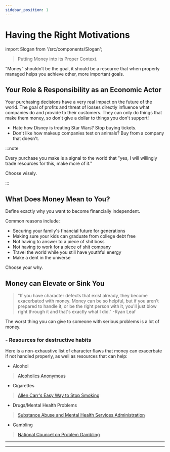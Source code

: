 ```yaml
---
sidebar_position: 1
---
```


# Having the Right Motivations

import Slogan from '/src/components/Slogan';

>Putting Money into its Proper Context.

“Money” shouldn’t be the goal, it should be a resource that when properly managed helps you achieve other, more important goals.

## Your Role & Responsibility as an Economic Actor

Your purchasing decisions have a very real impact on the future of the world. The goal of profits and threat of losses directly influence what companies do and provide to their customers. They can only do things that make them money, so don't give a dollar to things you don't support!

- Hate how Disney is treating Star Wars? Stop buying tickets.
- Don't like how makeup companies test on animals? Buy from a company that doesn't.

:::note

Every purchase you make is a signal to the world that "yes, I will willingly trade resources for this, make more of it."

Choose wisely.

:::

## What Does Money Mean to You?

Define exactly why you want to become financially independent. 

Common reasons include:
- Securing your family's financial future for generations
- Making sure your kids can graduate from college debt free
- Not having to answer to a piece of shit boss
- Not having to work for a piece of shit company
- Travel the world while you still have youthful energy
- Make a dent in the universe

Choose your why.

## Money can Elevate or Sink You

>"If you have character defects that exist already, they become exacerbated with money. Money can be so helpful, but if you aren't prepared to handle it, or be the right person with it, you'll just blow right through it and that's exactly what I did." -Ryan Leaf

The worst thing you can give to someone with serious problems is a lot of money. 

### - Resources for destructive habits

Here is a non-exhaustive list of character flaws that money can exacerbate if not handled properly, as well as resources that can help:
- Alcohol
>[Alcoholics Anonymous](https://www.aa.org/)
- Cigarettes
>[Allen Carr's Easy Way to Stop Smoking](https://www.amazon.com/Allen-Carrs-Easy-Stop-Smoking/dp/1405923318)
- Drugs/Mental Health Problems
>[Substance Abuse and Mental Health Services Administration](https://www.samhsa.gov/find-help/national-helpline)
- Gambling
>[National Councel on Problem Gambling](https://www.ncpgambling.org/help-treatment/national-helpline-1-800-522-4700/)

---
<Slogan/>

---